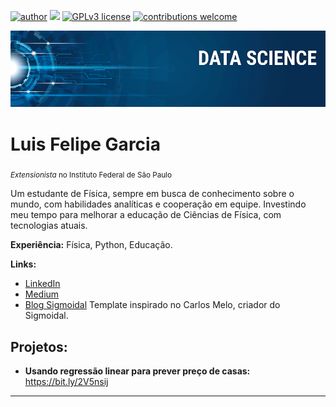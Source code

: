[![author](https://img.shields.io/badge/-Autor-red)](https://www.linkedin.com/in/luis-felipe-de-sousa-garcia/) [![](https://img.shields.io/badge/python-3.7+-blue.svg)](https://www.python.org/downloads/release/python-365/) [![GPLv3 license](https://img.shields.io/badge/License-GPLv3-blue.svg)](http://perso.crans.org/besson/LICENSE.html) [![contributions welcome](https://img.shields.io/badge/contributions-welcome-brightgreen.svg?style=flat)](https://github.com/LuisFelipeGarcia2001/data-science/issues)

<p align="center">
  <img src="banner.png" >
</p>

# Luis Felipe Garcia
<sub>*Extensionista* no Instituto Federal de São Paulo</sub>

Um estudante de Física, sempre em busca de conhecimento sobre o mundo, com habilidades analíticas e cooperação em equipe. Investindo meu tempo para melhorar a educação de Ciências de Física, com tecnologias atuais.

**Experiência:** Física, Python, Educação.

**Links:**
* [LinkedIn](https://www.linkedin.com/in/carlosfab)
* [Medium](https://medium.com/@felipe.lfsg)
* [Blog Sigmoidal](http://sigmoidal.ai) Template inspirado no Carlos Melo, criador do Sigmoidal.


## Projetos:
* **Usando regressão linear para prever preço de casas:** https://bit.ly/2V5nsij

---
